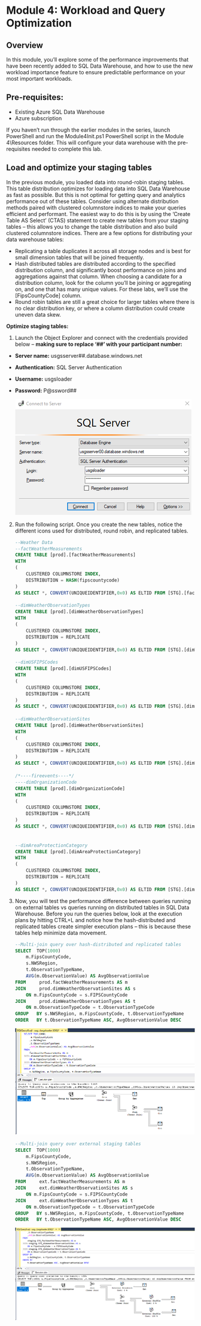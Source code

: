 # Module 4: Workload and Query Optimization

## Overview
In this module, you’ll explore some of the performance improvements that have been recently added to SQL Data Warehouse, and how to use the new workload importance feature to ensure predictable performance on your most important workloads.  

## Pre-requisites:
- Existing Azure SQL Data Warehouse
- Azure subscription

If you haven’t run through the earlier modules in the series, launch PowerShell and run the Module4Init.ps1 PowerShell script in the Module 4\Resources folder. This will configure your data warehouse with the pre-requisites needed to complete this lab.

## Load and optimize your staging tables
In the previous module, you loaded data into round-robin staging tables. This table distribution optimizes for loading data into SQL Data Warehouse as fast as possible. But this is not optimal for getting query and analytics performance out of these tables. Consider using alternate distribution methods paired with clustered columnstore indices to make your queries efficient and performant.
The easiest way to do this is by using the ‘Create Table AS Select’ (CTAS) statement to create new tables from your staging tables – this allows you to change the table distribution and also build clustered columnstore indices.  There are a few options for distributing your data warehouse tables: 

- Replicating a table duplicates it across all storage nodes and is best for small dimension tables that will be joined frequently.  
- Hash distributed tables are distributed according to the specified distribution column, and significantly boost performance on joins and aggregations against that column.  When choosing a candidate for a distribution column, look for the column you’ll be joining or aggregating on, and one that has many unique values. For these labs, we’ll use the [FipsCountyCode] column.
- Round robin tables are still a great choice for larger tables where there is no clear distribution key, or where a column distribution could create uneven data skew.

**Optimize staging tables:**
1.	Launch the Object Explorer and connect with the credentials provided below – **making sure to replace ‘##’ with your participant number:**

* **Server name:** usgsserver##.database.windows.net
* **Authentication:** SQL Server Authentication
* **Username:** usgsloader
* **Password:** P@ssword##

    ![Connect SQL Server ](../images/M3_ConnectSQLServer.png "Launch the Object Explorer and connect with the credentials  ")

2.	Run the following script. Once you create the new tables, notice the different icons used for distributed, round robin, and replicated tables. 

    ```sql
    --Weather Data
    --factWeatherMeasurements
    CREATE TABLE [prod].[factWeatherMeasurements]
    WITH
    (
        CLUSTERED COLUMNSTORE INDEX,
        DISTRIBUTION = HASH(fipscountycode)
    )
    AS SELECT *, CONVERT(UNIQUEIDENTIFIER,0x0) AS ELTID FROM [STG].[factWeatherMeasurements]

    --dimWeatherObservationTypes
    CREATE TABLE [prod].[dimWeatherObservationTypes]
    WITH
    (
        CLUSTERED COLUMNSTORE INDEX,
        DISTRIBUTION = REPLICATE
    )
    AS SELECT *, CONVERT(UNIQUEIDENTIFIER,0x0) AS ELTID FROM [STG].[dimWeatherObservationTypes];

    --dimUSFIPSCodes
    CREATE TABLE [prod].[dimUSFIPSCodes]
    WITH
    (
        CLUSTERED COLUMNSTORE INDEX,
        DISTRIBUTION = REPLICATE
    )
    AS SELECT *, CONVERT(UNIQUEIDENTIFIER,0x0) AS ELTID FROM [STG].[dimUSFIPSCodes];

    --dimWeatherObservationSites
    CREATE TABLE [prod].[dimWeatherObservationSites]
    WITH
    (
        CLUSTERED COLUMNSTORE INDEX,
        DISTRIBUTION = REPLICATE
    )
    AS SELECT *, CONVERT(UNIQUEIDENTIFIER,0x0) AS ELTID FROM [STG].[dimWeatherObservationSites];

    /*----fireevents----*/
    ----dimOrganizationCode
    CREATE TABLE [prod].[dimOrganizationCode]
    WITH
    (
        CLUSTERED COLUMNSTORE INDEX,
        DISTRIBUTION = REPLICATE
    )
    AS SELECT *, CONVERT(UNIQUEIDENTIFIER,0x0) AS ELTID FROM [STG].[dimOrganizationCode];
        

    --dimAreaProtectionCategory
    CREATE TABLE [prod].[dimAreaProtectionCategory]
    WITH
    (
        CLUSTERED COLUMNSTORE INDEX,
        DISTRIBUTION = REPLICATE
    )
    AS SELECT *, CONVERT(UNIQUEIDENTIFIER,0x0) AS ELTID FROM [STG].[dimAreaProtectionCategory];

    ```
3.	Now, you will test the performance difference between queries running on external tables vs queries running on distributed tables in SQL Data Warehouse. Before you run the queries below, look at the execution plans by hitting CTRL+L and notice how the hash-distributed and replicated tables create simpler execution plans – this is because these tables help minimize data movement.
    ```sql
    --Multi-join query over hash-distributed and replicated tables
    SELECT  TOP(1000)
        m.FipsCountyCode,
        s.NWSRegion,
        t.ObservationTypeName,
        AVG(m.ObservationValue) AS AvgObservationValue
    FROM	 prod.factWeatherMeasurements AS m
    JOIN 	 prod.dimWeatherObservationSites AS s
        ON m.FipsCountyCode = s.FIPSCountyCode
    JOIN 	 prod.dimWeatherObservationTypes AS t
        ON m.ObservationTypeCode = t.ObservationTypeCode	
    GROUP   BY s.NWSRegion, m.FipsCountyCode, t.ObservationTypeName 
    ORDER   BY t.ObservationTypeName ASC, AvgObservationValue DESC

    ```
    ![SQL Execution Plan](../images/M4_ExecutionPlan1.png "Execution Plan for distributed table")

    ```sql
    --Multi-join query over external staging tables
    SELECT  TOP(1000)
        m.FipsCountyCode,
        s.NWSRegion,
        t.ObservationTypeName,
        AVG(m.ObservationValue) AS AvgObservationValue
    FROM	 ext.factWeatherMeasurements AS m
    JOIN 	 ext.dimWeatherObservationSites AS s
        ON m.FipsCountyCode = s.FIPSCountyCode
    JOIN 	 ext.dimWeatherObservationTypes AS t
        ON m.ObservationTypeCode = t.ObservationTypeCode	
    GROUP   BY s.NWSRegion, m.FipsCountyCode, t.ObservationTypeName 
    ORDER   BY t.ObservationTypeName ASC, AvgObservationValue DESC

    ```
      ![SQL Execution Plan](../images/M4_ExecutionPlan2.png "Execution Plan for external table")